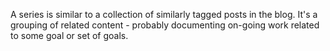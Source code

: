 A series is similar to a collection of similarly tagged posts in the blog. It's a grouping of related content - probably documenting on-going work related to some goal or set of goals.
